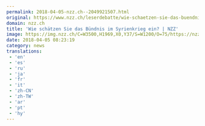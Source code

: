 ```yaml
---
permalink: 2018-04-05-nzz.ch--2049921507.html
original: https://www.nzz.ch/leserdebatte/wie-schaetzen-sie-das-buendnis-im-syrienkrieg-ein-ld.1374446
domain: nzz.ch
title: 'Wie schätzen Sie das Bündnis im Syrienkrieg ein? | NZZ'
image: https://img.nzz.ch/C=W3500,H1969,X0,Y37/S=W1200/O=75/https://nzz-img.s3.amazonaws.com/2018/4/5/d0228b6d-6e30-4106-ae81-bffea41a1795.jpeg
date: 2018-04-05 08:23:19
category: news
translations: 
 - 'en'
 - 'es'
 - 'ru'
 - 'ja'
 - 'fr'
 - 'it'
 - 'zh-CN'
 - 'zh-TW'
 - 'ar'
 - 'pt'
 - 'hy'
---
```


